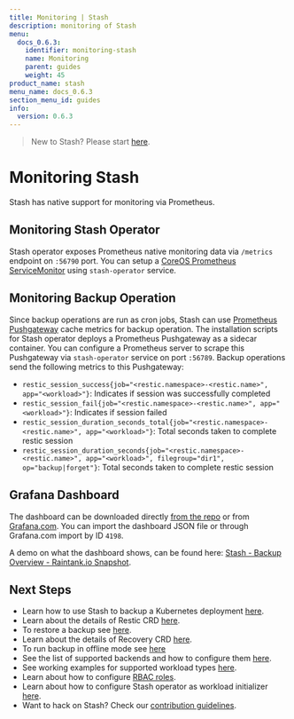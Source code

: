 ```yaml
---
title: Monitoring | Stash
description: monitoring of Stash
menu:
  docs_0.6.3:
    identifier: monitoring-stash
    name: Monitoring
    parent: guides
    weight: 45
product_name: stash
menu_name: docs_0.6.3
section_menu_id: guides
info:
  version: 0.6.3
---
```


> New to Stash? Please start [here](/docs/0.6.3/concepts/README).

# Monitoring Stash

Stash has native support for monitoring via Prometheus.

## Monitoring Stash Operator
Stash operator exposes Prometheus native monitoring data via `/metrics` endpoint on `:56790` port. You can setup a [CoreOS Prometheus ServiceMonitor](https://github.com/coreos/prometheus-operator) using `stash-operator` service.

## Monitoring Backup Operation
Since backup operations are run as cron jobs, Stash can use [Prometheus Pushgateway](https://github.com/prometheus/pushgateway) cache metrics for backup operation. The installation scripts for Stash operator deploys a Prometheus Pushgateway as a sidecar container. You can configure a Prometheus server to scrape this Pushgateway via `stash-operator` service on port `:56789`. Backup operations send the following metrics to this Pushgateway:

 - `restic_session_success{job="<restic.namespace>-<restic.name>", app="<workload>"}`: Indicates if session was successfully completed
 - `restic_session_fail{job="<restic.namespace>-<restic.name>", app="<workload>"}`: Indicates if session failed
 - `restic_session_duration_seconds_total{job="<restic.namespace>-<restic.name>", app="<workload>"}`: Total seconds taken to complete restic session
 - `restic_session_duration_seconds{job="<restic.namespace>-<restic.name>", app="<workload>", filegroup="dir1", op="backup|forget"}`: Total seconds taken to complete restic session

## Grafana Dashboard
The dashboard can be downloaded directly [from the repo](/contrib/monitoring/Grafana%20-%20Stash%20-%20Backup%20Overview.json) or from [Grafana.com](https://grafana.com/dashboards/4198).
You can import the dashboard JSON file or through Grafana.com import by ID `4198`.

A demo on what the dashboard shows, can be found here: [Stash - Backup Overview - Raintank.io Snapshot](https://snapshot.raintank.io/dashboard/snapshot/qbdKO3SvzlP3RVoD2589esTLu48e5TC1?orgId=2).

## Next Steps

- Learn how to use Stash to backup a Kubernetes deployment [here](/docs/0.6.3/guides/backup).
- Learn about the details of Restic CRD [here](/docs/0.6.3/concepts/crds/restic).
- To restore a backup see [here](/docs/0.6.3/guides/restore).
- Learn about the details of Recovery CRD [here](/docs/0.6.3/concepts/crds/recovery).
- To run backup in offline mode see [here](/docs/0.6.3/guides/offline_backup)
- See the list of supported backends and how to configure them [here](/docs/0.6.3/guides/backends).
- See working examples for supported workload types [here](/docs/0.6.3/guides/workloads).
- Learn about how to configure [RBAC roles](/docs/0.6.3/guides/rbac).
- Learn about how to configure Stash operator as workload initializer [here](/docs/0.6.3/guides/initializer).
- Want to hack on Stash? Check our [contribution guidelines](/docs/0.6.3/CONTRIBUTING).

